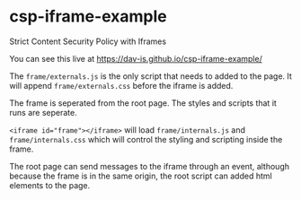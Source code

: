 # csp-iframe-example
Strict Content Security Policy with Iframes

You can see this live at https://dav-is.github.io/csp-iframe-example/

The `frame/externals.js` is the only script that needs to added to the page. It will append `frame/externals.css` before the iframe is added.

The frame is seperated from the root page. The styles and scripts that it runs are seperate. 

`<iframe id="frame"></iframe>` will load `frame/internals.js` and `frame/internals.css` which will control the styling and scripting inside the frame.

The root page can send messages to the iframe through an event, although because the frame is in the same origin, the root script can added html elements to the page.
